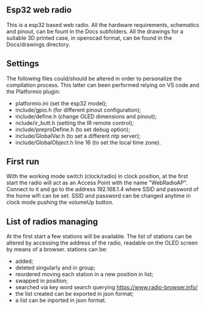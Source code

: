 Esp32 web radio
---------------

This is a esp32 based web radio.
All the hardware requirements, schematics and pinout, can be fount in the Docs subfolders.
All the drawings for a suitable 3D printed case, in openscad format, can be found
in the Docs/drawings directory.

Settings
--------
The following files could/should be altered in order to personalize the compilation
process. This latter can been performed relying on VS code and the Platformio plugin:
- platformio.ini (set the esp32 model);
- include/gpio.h (for different pinout configuration);
- include/define.h (change OLED dimensions and pinout);
- nclude/ir_butt.h (setting the IR remote control);
- include/preproDefine.h (to set debug option);
- include/GlobalVar.h (to set a different ntp server);
- include/GlobalObject.h line 16 (to set the local time zone).

First run
---------
With the working mode switch (clock/radio) in clock position,
at the first start the radio will act as an Access Point with
the name "WebRadioAP". Connect to it and go to the address
192.168.1.4 where SSID and password of the home wifi can be set.
SSID and password can be changed anytime in clock mode pushing
the volumeUp button.

List of radios managing
-----------------------
At the first start a few stations will be available. The list of stations
can be altered by accessing the address of the radio,
readable on the OLED screen by means of a browser.
stations can be:
- added;
- deleted singularly and in group;
- reordered moving each station in a new position in list;
- swapped in position;
- searched via key word search querying https://www.radio-browser.info/
- the list created can be exported in json format;
- a list can be inported in json format.
